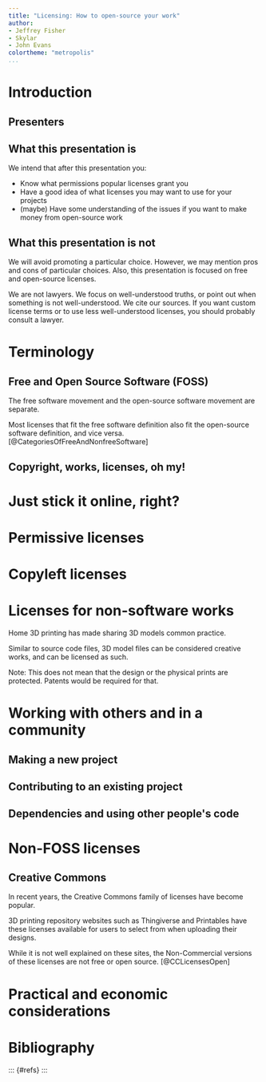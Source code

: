 ```yaml
---
title: "Licensing: How to open-source your work"
author:
- Jeffrey Fisher
- Skylar
- John Evans
colortheme: "metropolis"
...
```


# Introduction
## Presenters
## What this presentation is

We intend that after this presentation you:

- Know what permissions popular licenses grant you
- Have a good idea of what licenses you may want to use for your
  projects
- (maybe) Have some understanding of the issues if you want to make
  money from open-source work

## What this presentation is **not**

We will avoid promoting a particular choice. However, we may mention
pros and cons of particular choices. Also, this presentation is
focused on free and open-source licenses.

We are not lawyers. We focus on well-understood truths, or point out
when something is not well-understood. We cite our sources. If you
want custom license terms or to use less well-understood licenses, you
should probably consult a lawyer.

# Terminology

## Free and Open Source Software (FOSS)
<!-- TODO: Define proprietary as well, maybe put it here. -->
<!-- TODO: Maybe have something about the history here, if it doesn't take up too much time. -->

The free software movement and the open-source software movement are
separate.

Most licenses that fit the free software definition also fit the
open-source software definition, and vice versa. [@CategoriesOfFreeAndNonfreeSoftware]

## Copyright, works, licenses, oh my!

# Just stick it online, right?
# Permissive licenses
# Copyleft licenses

# Licenses for non-software works

Home 3D printing has made sharing 3D models common practice.

Similar to source code files, 3D model files can be considered creative works, and can be
licensed as such.

Note: This does not mean that the design or the physical prints are protected. Patents 
would be required for that.

# Working with others and in a community

## Making a new project
## Contributing to an existing project
## Dependencies and using other people's code

# Non-FOSS licenses

## Creative Commons

In recent years, the Creative Commons family of licenses have become popular.

3D printing repository websites such as Thingiverse and Printables have these licenses 
available for users to select from when uploading their designs.

While it is not well explained on these sites, the Non-Commercial versions of these licenses 
are not free or open source. [@CCLicensesOpen]

# Practical and economic considerations

# Bibliography

::: {#refs}
:::
